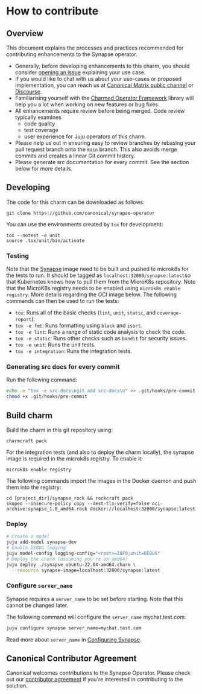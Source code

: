 # How to contribute

## Overview

This document explains the processes and practices recommended for contributing
enhancements to the Synapse operator.

- Generally, before developing enhancements to this charm, you should consider
[opening an issue](https://github.com/canonical/synapse-operator/issues)
explaining your use case.
- If you would like to chat with us about your use-cases or proposed
implementation, you can reach us at [Canonical Matrix public channel](https://matrix.to/#/#charmhub-charmdev:ubuntu.com)
or [Discourse](https://discourse.charmhub.io/).
- Familiarising yourself with the [Charmed Operator Framework](https://juju.is/docs/sdk)
library will help you a lot when working on new features or bug fixes.
- All enhancements require review before being merged. Code review typically
examines
  - code quality
  - test coverage
  - user experience for Juju operators of this charm.
- Please help us out in ensuring easy to review branches by rebasing your pull
request branch onto the `main` branch. This also avoids merge commits and
creates a linear Git commit history.
- Please generate src documentation for every commit. See the section below for
more details.

## Developing

The code for this charm can be downloaded as follows:

```
git clone https://github.com/canonical/synapse-operator
```

You can use the environments created by `tox` for development:

```shell
tox --notest -e unit
source .tox/unit/bin/activate
```

### Testing

Note that the [Synapse](synapse_rock/rockcraft.yaml) image need to be built and
pushed to microk8s for the tests to run. It should be tagged as
`localhost:32000/synapse:latest`so that Kubernetes knows how to pull them
from the MicroK8s repository. Note that the MicroK8s registry needs to be
enabled using `microk8s enable registry`. More details regarding the OCI image
below. The following commands can then be used to run the tests:

* `tox`: Runs all of the basic checks (`lint`, `unit`, `static`, and `coverage-report`).
* `tox -e fmt`: Runs formatting using `black` and `isort`.
* `tox -e lint`: Runs a range of static code analysis to check the code.
* `tox -e static`: Runs other checks such as `bandit` for security issues.
* `tox -e unit`: Runs the unit tests.
* `tox -e integration`: Runs the integration tests.

### Generating src docs for every commit

Run the following command:

```bash
echo -e "tox -e src-docs\ngit add src-docs\n" >> .git/hooks/pre-commit
chmod +x .git/hooks/pre-commit
```

## Build charm

Build the charm in this git repository using:

```shell
charmcraft pack
```
For the integration tests (and also to deploy the charm locally), the synapse
image is required in the microk8s registry. To enable it:

    microk8s enable registry

The following commands import the images in the Docker daemon and push them into
the registry:

    cd [project_dir]/synapse_rock && rockcraft pack
    skopeo --insecure-policy copy --dest-tls-verify=false oci-archive:synapse_1.0_amd64.rock docker://localhost:32000/synapse:latest

### Deploy

```bash
# Create a model
juju add-model synapse-dev
# Enable DEBUG logging
juju model-config logging-config="<root>=INFO;unit=DEBUG"
# Deploy the charm (assuming you're on amd64)
juju deploy ./synapse_ubuntu-22.04-amd64.charm \
  --resource synapse-image=localhost:32000/synapse:latest
```

### Configure `server_name`

Synapse requires a `server_name` to be set before starting. Note that this cannot
be changed later.

The following command will configure the `server_name` mychat.test.com:

```bash
juju configure synapse server_name=mychat.test.com
```

Read more about `server_name` in [Configuring Synapse](https://matrix-org.github.io/synapse/latest/usage/configuration/config_documentation.html#server_name).

## Canonical Contributor Agreement

Canonical welcomes contributions to the Synapse Operator. Please check out our [contributor agreement](https://ubuntu.com/legal/contributors) if you're interested in contributing to the solution.
